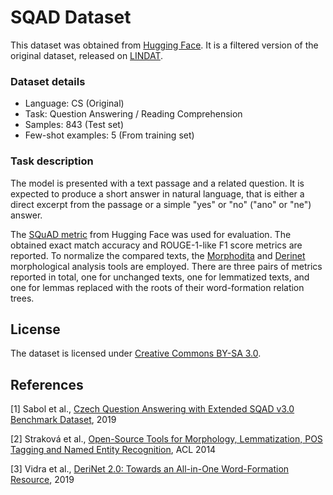 # SQAD Dataset

This dataset was obtained from [Hugging Face](https://huggingface.co/datasets/fewshot-goes-multilingual/cs_squad-3.0). It is a filtered version of the original dataset, released on [LINDAT](https://lindat.cz/repository/xmlui/handle/11234/1-3069).

### Dataset details

- Language: CS (Original)
- Task: Question Answering / Reading Comprehension
- Samples: 843 (Test set)
- Few-shot examples: 5 (From training set)

### Task description

The model is presented with a text passage and a related question. It is expected to produce a short answer in natural language, that is either a direct excerpt from the passage or a simple "yes" or "no" ("ano" or "ne") answer.

The [SQuAD metric](https://huggingface.co/spaces/evaluate-metric/squad) from Hugging Face was used for evaluation. The obtained exact match accuracy and ROUGE-1-like F1 score metrics are reported. To normalize the compared texts, the [Morphodita](https://ufal.mff.cuni.cz/morphodita) and [Derinet](https://ufal.mff.cuni.cz/derinet) morphological analysis tools are employed. There are three pairs of metrics reported in total, one for unchanged texts, one for lemmatized texts, and one for lemmas replaced with the roots of their word-formation relation trees.

## License

The dataset is licensed under [Creative Commons BY-SA 3.0](https://creativecommons.org/licenses/by-sa/3.0/).

## References

[1] Sabol et al., [Czech Question Answering with Extended SQAD v3.0 Benchmark Dataset](https://nlp.fi.muni.cz/raslan/2019/paper14-medved.pdf), 2019

[2] Straková et al., [Open-Source Tools for Morphology, Lemmatization, POS Tagging and Named Entity Recognition](https://aclanthology.org/P14-5003), ACL 2014

[3] Vidra et al., [DeriNet 2.0: Towards an All-in-One Word-Formation Resource](https://aclanthology.org/W19-8510), 2019

